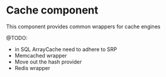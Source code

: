 Cache component===============This component provides common wrappers for cache engines@TODO: * in SQL ArrayCache need to adhere to SRP * Memcached wrapper * Move out the hash provider  * Redis wrapper 